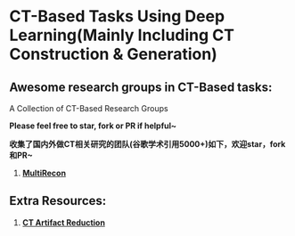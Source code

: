 # CT-Based Tasks Using Deep Learning(Mainly Including CT Construction & Generation)

## Awesome research groups in CT-Based tasks:
A Collection of CT-Based Research Groups

**Please feel free to star, fork or PR if helpful~**

**收集了国内外做CT相关研究的团队(谷歌学术引用5000+)如下，欢迎star，fork和PR~**

1. **[MultiRecon](https://multirecon.github.io)**


## Extra Resources:
1. **[CT Artifact Reduction](https://candlehouse.github.io/ArtifactReduction/)**
